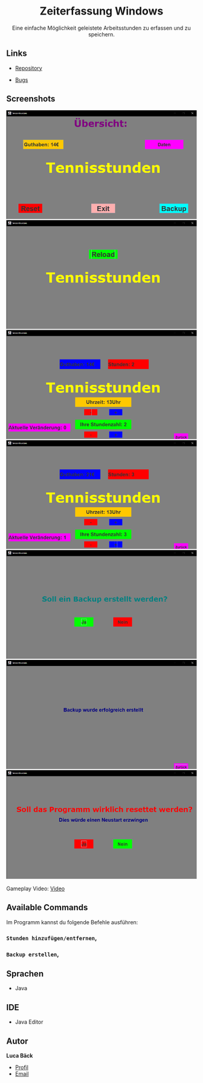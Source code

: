 <h1 align="center">Zeiterfassung Windows</h1>

<p align="center">Eine einfache Möglichkeit geleistete Arbeitsstunden zu erfassen und zu speichern.</p>

## Links

- [Repository](https://github.com/luca-baeck/Zeiterfassung-Windows "Zeiterfassung Windows Repository")

- [Bugs](https://github.com/luca-baeck/Zeiterfassung-Windows/issues "Issues Page")

## Screenshots

![Screenshot](/application-preview/menu.png "Screenshot")
![Screenshot](/application-preview/prescreen.png "Screenshot")
![Screenshot](/application-preview/addremovehours.png "Screenshot")
![Screenshot](/application-preview/addedhours.png "Screenshot")
![Screenshot](/application-preview/backup1.png "Screenshot")
![Screenshot](/application-preview/backup.png "Screenshot")
![Screenshot](/application-preview/reset.png "Screenshot")


Gameplay Video:
[Video](/application-preview/preview.mp4 "Video")

## Available Commands

Im Programm kannst du folgende Befehle ausführen:

### `Stunden hinzufügen/entfernen`,

### `Backup erstellen`,

## Sprachen

- Java

## IDE

- Java Editor

## Autor

**Luca Bäck**

- [Profil](https://github.com/luca-baeck "Luca Bäck")
- [Email](mailto:luca.baeck@outlook.de?subject=Hello "Hi!")
